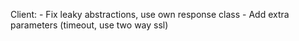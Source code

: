 Client:
    - Fix leaky abstractions, use own response class
    - Add extra parameters (timeout, use two way ssl)
